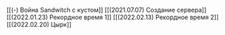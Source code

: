 [[(-) Война Sandwitch с кустом]]
[[(2021.07.07) Создание сервера]]
[[(2022.01.23) Рекордное время 1]]
[[(2022.02.13) Рекордное время 2]]
[[(2022.02.20) Цырк]]